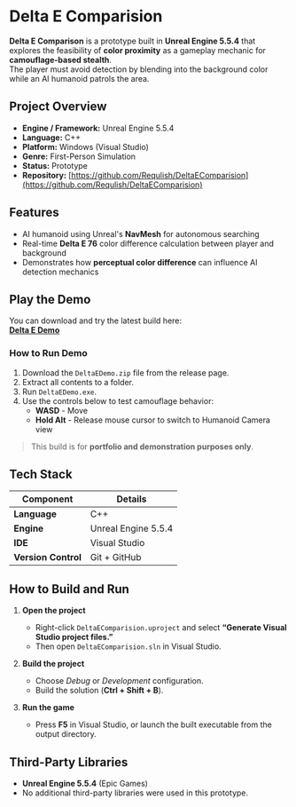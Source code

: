 # Delta E Comparision

**Delta E Comparison** is a prototype built in **Unreal Engine 5.5.4** that explores the feasibility of **color proximity** as a gameplay mechanic for **camouflage-based stealth**.  
The player must avoid detection by blending into the background color while an AI humanoid patrols the area.

## Project Overview
- **Engine / Framework:** Unreal Engine 5.5.4
- **Language:** C++
- **Platform:** Windows (Visual Studio)
- **Genre:** First-Person Simulation
- **Status:** Prototype
- **Repository:** [https://github.com/Requlish/DeltaEComparision](https://github.com/Requlish/DeltaEComparision)

## Features
- AI humanoid using Unreal's **NavMesh** for autonomous searching  
- Real-time **Delta E 76** color difference calculation between player and background  
- Demonstrates how **perceptual color difference** can influence AI detection mechanics  

## Play the Demo

You can download and try the latest build here:  
[**Delta E Demo**](https://github.com/Requlish/DeltaEComparision/releases/latest)

### How to Run Demo
1. Download the `DeltaEDemo.zip` file from the release page.  
2. Extract all contents to a folder.  
3. Run `DeltaEDemo.exe`.  
4. Use the controls below to test camouflage behavior:
   - **WASD** - Move  
   - **Hold Alt** - Release mouse cursor to switch to Humanoid Camera view 
> This build is for **portfolio and demonstration purposes only**.  

## Tech Stack

| Component | Details |
|------------|----------|
| **Language** | C++ |
| **Engine** | Unreal Engine 5.5.4 |
| **IDE** | Visual Studio |
| **Version Control** | Git + GitHub |

## How to Build and Run

1. **Open the project**
   - Right-click `DeltaEComparision.uproject` and select **“Generate Visual Studio project files.”**
   - Then open `DeltaEComparision.sln` in Visual Studio.

2. **Build the project**
   - Choose *Debug* or *Development* configuration.  
   - Build the solution (**Ctrl + Shift + B**).

3. **Run the game**
   - Press **F5** in Visual Studio, or launch the built executable from the output directory.

## Third-Party Libraries

- **Unreal Engine 5.5.4** (Epic Games)  
- No additional third-party libraries were used in this prototype.